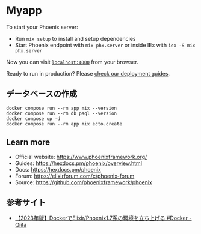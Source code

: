 # Myapp

To start your Phoenix server:

  * Run `mix setup` to install and setup dependencies
  * Start Phoenix endpoint with `mix phx.server` or inside IEx with `iex -S mix phx.server`

Now you can visit [`localhost:4000`](http://localhost:4000) from your browser.

Ready to run in production? Please [check our deployment guides](https://hexdocs.pm/phoenix/deployment.html).

## データベースの作成

```
docker compose run --rm app mix --version
docker compose run --rm db psql --version
docker compose up -d
docker compose run --rm app mix ecto.create
```

## Learn more

  * Official website: https://www.phoenixframework.org/
  * Guides: https://hexdocs.pm/phoenix/overview.html
  * Docs: https://hexdocs.pm/phoenix
  * Forum: https://elixirforum.com/c/phoenix-forum
  * Source: https://github.com/phoenixframework/phoenix

## 参考サイト
- [【2023年版】DockerでElixir/Phoenix1.7系の環境を立ち上げる #Docker - Qiita](https://qiita.com/Nexus0831/items/fd988c2781aa74b9710f)  
